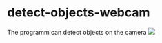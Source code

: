 # detect-objects-webcam
The programm can detect objects on the camera
![](https://media.discordapp.net/attachments/688091927085580312/688389702935379988/Screenshot_from_2020-03-14_14-07-09.png?width=773&height=435)
